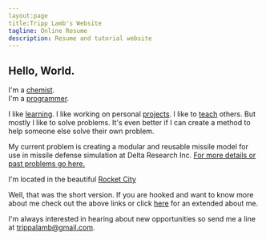 ```yaml
---
layout:page
title:Tripp Lamb's Website
tagline: Online Resume
description: Resume and tutorial website
---
```


## Hello, World.

I'm a [chemist](https://trippalamb.github.io/chemist).  
I'm a [programmer](https://trippalamb.com/programmer).

I like [learning](trippalamb.com/skils). I like working on personal [projects](trippalamb.com/projects). I like to [teach](trippalamb.com/tutorials) others. But mostly I like to solve problems. It's even better if I can create a method to help someone else solve their own problem.

My current problem is creating a modular and reusable missile model for use in missile defense simulation at Delta Research Inc. [For more details or past problems go here.](trippalamb.com/problems) 

I'm located in the beautiful [Rocket City](https://en.wikipedia.org/wiki/Huntsville,_Alabama)

Well, that was the short version. If you are hooked and want to know more about me check out the above links or click [here](trippalamb.com/about) for an extended about me.

I'm always interested in hearing about new opportunities so send me a line at trippalamb@gmail.com.
